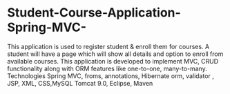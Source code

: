 # Student-Course-Application-Spring-MVC-
This application is used to register student &amp; enroll them for courses. 
A student will have a page which will show all details and option to enroll from available courses. 
This application is developed to implement MVC, CRUD functionality along with ORM features like one-to-one, many-to-many. 
Technologies Spring MVC, froms, annotations, Hibernate orm, validator , JSP, XML, CSS,MySQL Tomcat 9.0, Eclipse, Maven
